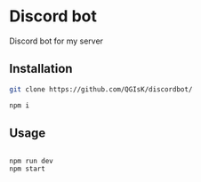 # Discord bot

Discord bot for my server

## Installation

```bash
git clone https://github.com/QGIsK/discordbot/
```

```bash
npm i
```

## Usage

```node

npm run dev
npm start

```
